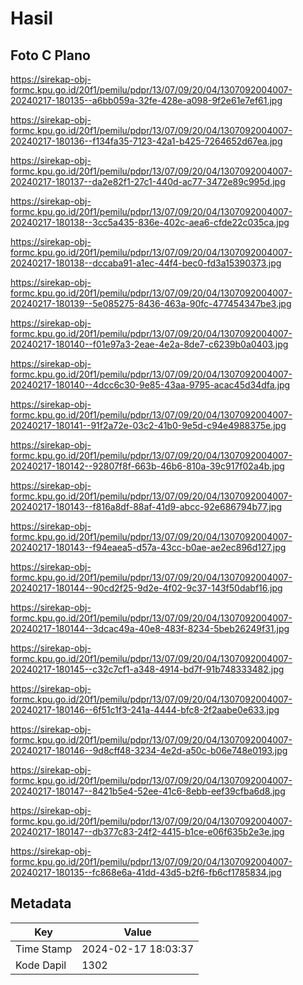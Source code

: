 # Hasil

## Foto C Plano

https://sirekap-obj-formc.kpu.go.id/20f1/pemilu/pdpr/13/07/09/20/04/1307092004007-20240217-180135--a6bb059a-32fe-428e-a098-9f2e61e7ef61.jpg

https://sirekap-obj-formc.kpu.go.id/20f1/pemilu/pdpr/13/07/09/20/04/1307092004007-20240217-180136--f134fa35-7123-42a1-b425-7264652d67ea.jpg

https://sirekap-obj-formc.kpu.go.id/20f1/pemilu/pdpr/13/07/09/20/04/1307092004007-20240217-180137--da2e82f1-27c1-440d-ac77-3472e89c995d.jpg

https://sirekap-obj-formc.kpu.go.id/20f1/pemilu/pdpr/13/07/09/20/04/1307092004007-20240217-180138--3cc5a435-836e-402c-aea6-cfde22c035ca.jpg

https://sirekap-obj-formc.kpu.go.id/20f1/pemilu/pdpr/13/07/09/20/04/1307092004007-20240217-180138--dccaba91-a1ec-44f4-bec0-fd3a15390373.jpg

https://sirekap-obj-formc.kpu.go.id/20f1/pemilu/pdpr/13/07/09/20/04/1307092004007-20240217-180139--5e085275-8436-463a-90fc-477454347be3.jpg

https://sirekap-obj-formc.kpu.go.id/20f1/pemilu/pdpr/13/07/09/20/04/1307092004007-20240217-180140--f01e97a3-2eae-4e2a-8de7-c6239b0a0403.jpg

https://sirekap-obj-formc.kpu.go.id/20f1/pemilu/pdpr/13/07/09/20/04/1307092004007-20240217-180140--4dcc6c30-9e85-43aa-9795-acac45d34dfa.jpg

https://sirekap-obj-formc.kpu.go.id/20f1/pemilu/pdpr/13/07/09/20/04/1307092004007-20240217-180141--91f2a72e-03c2-41b0-9e5d-c94e4988375e.jpg

https://sirekap-obj-formc.kpu.go.id/20f1/pemilu/pdpr/13/07/09/20/04/1307092004007-20240217-180142--92807f8f-663b-46b6-810a-39c917f02a4b.jpg

https://sirekap-obj-formc.kpu.go.id/20f1/pemilu/pdpr/13/07/09/20/04/1307092004007-20240217-180143--f816a8df-88af-41d9-abcc-92e686794b77.jpg

https://sirekap-obj-formc.kpu.go.id/20f1/pemilu/pdpr/13/07/09/20/04/1307092004007-20240217-180143--f94eaea5-d57a-43cc-b0ae-ae2ec896d127.jpg

https://sirekap-obj-formc.kpu.go.id/20f1/pemilu/pdpr/13/07/09/20/04/1307092004007-20240217-180144--90cd2f25-9d2e-4f02-9c37-143f50dabf16.jpg

https://sirekap-obj-formc.kpu.go.id/20f1/pemilu/pdpr/13/07/09/20/04/1307092004007-20240217-180144--3dcac49a-40e8-483f-8234-5beb26249f31.jpg

https://sirekap-obj-formc.kpu.go.id/20f1/pemilu/pdpr/13/07/09/20/04/1307092004007-20240217-180145--c32c7cf1-a348-4914-bd7f-91b748333482.jpg

https://sirekap-obj-formc.kpu.go.id/20f1/pemilu/pdpr/13/07/09/20/04/1307092004007-20240217-180146--6f51c1f3-241a-4444-bfc8-2f2aabe0e633.jpg

https://sirekap-obj-formc.kpu.go.id/20f1/pemilu/pdpr/13/07/09/20/04/1307092004007-20240217-180146--9d8cff48-3234-4e2d-a50c-b06e748e0193.jpg

https://sirekap-obj-formc.kpu.go.id/20f1/pemilu/pdpr/13/07/09/20/04/1307092004007-20240217-180147--8421b5e4-52ee-41c6-8ebb-eef39cfba6d8.jpg

https://sirekap-obj-formc.kpu.go.id/20f1/pemilu/pdpr/13/07/09/20/04/1307092004007-20240217-180147--db377c83-24f2-4415-b1ce-e06f635b2e3e.jpg

https://sirekap-obj-formc.kpu.go.id/20f1/pemilu/pdpr/13/07/09/20/04/1307092004007-20240217-180135--fc868e6a-41dd-43d5-b2f6-fb6cf1785834.jpg


## Metadata

| Key        | Value               |
| ---------- | ------------------- |
| Time Stamp | 2024-02-17 18:03:37 |
| Kode Dapil | 1302                |



